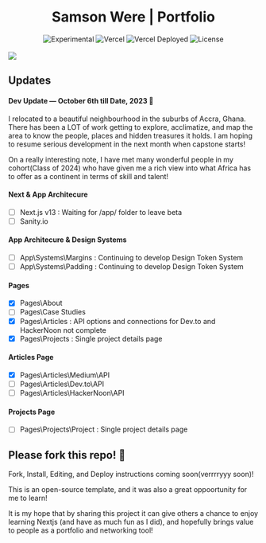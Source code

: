 
<div align="center">
  <h1>Samson Were | Portfolio</h1>
  <p></p>
  <img src="https://img.shields.io/badge/stability-alpha-blue.svg" alt="Experimental">
  <img src="https://vercelbadge.vercel.app/api/atlamors/portfolio-theme" alt="Vercel">
  <img src="https://therealsujitk-vercel-badge.vercel.app/?app=portfolio-samson-gilt.vercel.app" alt="Vercel Deployed">
  <img src="https://img.shields.io/github/license/samsonroyal/portfolio-samson" alt="License">
  <br><br>
</div>

<img src="https://weresamson.com/images/header-background.jpg">

## Updates
#### Dev Update — October 6th till Date, 2023 🥰
I relocated to a beautiful neighbourhood in the suburbs of Accra, Ghana. There has been a LOT of work getting to explore, acclimatize, and map the area to know the people, places and hidden treasures it holds. I am hoping to resume serious development in the next month when capstone starts!

On a really interesting note, I have met many wonderful people in my cohort(Class of 2024) who have given me a rich view into what Africa has to offer as a continent in terms of skill and talent! 

#### Next & App Architecure
- [ ] Next.js v13 : Waiting for /app/ folder to leave beta
- [ ] Sanity.io

#### App Architecure & Design Systems
- [ ] App\Systems\Margins : Continuing to develop Design Token System
- [ ] App\Systems\Padding : Continuing to develop Design Token System

#### Pages
- [x] Pages\About
- [ ] Pages\Case Studies
- [x] Pages\Articles : API options and connections for Dev.to and HackerNoon not complete
- [x] Pages\Projects : Single project details page

#### Articles Page
- [x] Pages\Articles\Medium\API
- [ ] Pages\Articles\Dev.to\API
- [ ] Pages\Articles\HackerNoon\API

#### Projects Page
- [ ] Pages\Projects\Project : Single project details page

## Please fork this repo! 🦄

Fork, Install, Editing, and Deploy instructions coming soon(verrrryyy soon)!

This is an open-source template, and it was also a great oppoortunity for me to learn! 

It is my hope that by sharing this project it can give others a chance to enjoy learning Nextjs (and have as much fun as I did), and hopefully brings value to people as a portfolio and networking tool!


